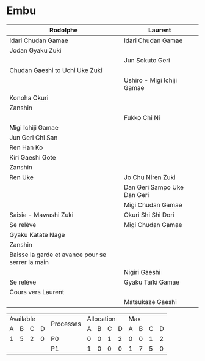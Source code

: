 # Embu

| Rodolphe                                         | Laurent                     |
| ------------------------------------------------ | --------------------------- |
| Idari Chudan Gamae                               | Idari Chudan Gamae          |
| Jodan Gyaku Zuki                                 |                             |
|                                                  | Jun Sokuto Geri             |
| Chudan Gaeshi to Uchi Uke Zuki                   |                             |
|                                                  | Ushiro - Migi Ichiji Gamae  |
| Konoha Okuri                                     |                             |
| Zanshin                                          |                             |
|                                                  | Fukko Chi Ni                |
| Migi Ichiji Gamae                                |                             |
| Jun Geri Chi San                                 |                             |
| Ren Han Ko                                       |                             |
| Kiri Gaeshi Gote                                 |                             |
| Zanshin                                          |                             |
| Ren Uke                                          | Jo Chu Niren Zuki           |
|                                                  | Dan Geri Sampo Uke Dan Geri |
|                                                  | Migi Chudan Gamae           |
| Saisie - Mawashi Zuki                            | Okuri Shi Shi Dori          |
| Se relève                                        | Migi Chudan Gamae           |
| Gyaku Katate Nage                                |                             |
| Zanshin                                          |                             |
| Baisse la garde et avance pour se serrer la main |                             |
|                                                  | Nigiri Gaeshi               |
| Se relève                                        | Gyaku Taïki Gamae           |
| Cours vers Laurent                               |                             |
|                                                  | Matsukaze Gaeshi            |

<table>
  <tr>
    <td colspan="4">
      Available
    </td>
    <td rowspan="2">
      Processes
    </td>
    <td colspan="4">
      Allocation
    </td>
    <td colspan="4">
      Max
    </td>
  </tr>
  <tr>
    <td>
      A
    </td>
    <td>
      B
    </td>
    <td>
      C
    </td>
    <td>
      D
    </td>
    <td>
      A
    </td>
    <td>
      B
    </td>
    <td>
      C
    </td>
    <td>
      D
    </td>
    <td>
      A
    </td>
    <td>
      B
    </td>
    <td>
      C
    </td>
    <td>
      D
    </td>
  </tr>
  <tr>
    <td>
      1
    </td>
    <td>
      5
    </td>
    <td>
      2
    </td>
    <td>
      0
    </td>
    <td>
      P0
    </td>
    <td>
      0
    </td>
    <td>
      0
    </td>
    <td>
      1
    </td>
    <td>
      2
    </td>
    <td>
      0
    </td>
    <td>
      0
    </td>
    <td>
      1
    </td>
    <td>
      2
    </td>
  </tr>
  <tr>
    <td colspan="4">
    </td>
    <td>
      P1
    </td>
    <td>
      1
    </td>
    <td>
      0
    </td>
    <td>
      0
    </td>
    <td>
      0
    </td>
    <td>
      1
    </td>
    <td>
      7
    </td>
    <td>
      5
    </td>
    <td>
      0
    </td>
  </tr>
</table>
